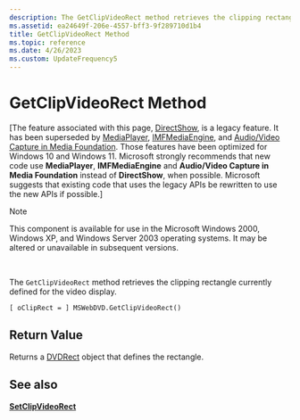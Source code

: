 ```yaml
---
description: The GetClipVideoRect method retrieves the clipping rectangle currently defined for the video display.
ms.assetid: ea24649f-206e-4557-bff3-9f289710d1b4
title: GetClipVideoRect Method
ms.topic: reference
ms.date: 4/26/2023
ms.custom: UpdateFrequency5
---
```


# GetClipVideoRect Method

\[The feature associated with this page, [DirectShow](/windows/win32/directshow/directshow), is a legacy feature. It has been superseded by [MediaPlayer](/uwp/api/Windows.Media.Playback.MediaPlayer), [IMFMediaEngine](/windows/win32/api/mfmediaengine/nn-mfmediaengine-imfmediaengine), and [Audio/Video Capture in Media Foundation](windows/win32/medfound/audio-video-capture-in-media-foundation). Those features have been optimized for Windows 10 and Windows 11. Microsoft strongly recommends that new code use **MediaPlayer**, **IMFMediaEngine** and **Audio/Video Capture in Media Foundation** instead of **DirectShow**, when possible. Microsoft suggests that existing code that uses the legacy APIs be rewritten to use the new APIs if possible.\]

> [!Note]  
> This component is available for use in the Microsoft Windows 2000, Windows XP, and Windows Server 2003 operating systems. It may be altered or unavailable in subsequent versions.

 

The `GetClipVideoRect` method retrieves the clipping rectangle currently defined for the video display.

``` syntax
[ oClipRect = ] MSWebDVD.GetClipVideoRect()
```

## Return Value

Returns a [DVDRect](dvdrect-object.md) object that defines the rectangle.

## See also

<dl> <dt>

[**SetClipVideoRect**](setclipvideorect-method.md)
</dt> </dl>

 

 



